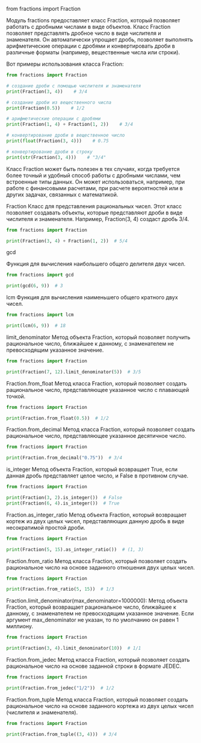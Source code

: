 from fractions import Fraction

Модуль fractions предоставляет класс Fraction, который позволяет работать с дробными числами в виде объектов.
Класс Fraction позволяет представлять дробное число в виде числителя и знаменателя.
Он автоматически упрощает дробь, позволяет выполнять арифметические операции с дробями
и конвертировать дроби в различные форматы (например, вещественные числа или строки).

Вот примеры использования класса Fraction:

```python
from fractions import Fraction

# создание дроби с помощью числителя и знаменателя
print(Fraction(3, 4))    # 3/4

# создание дроби из вещественного числа
print(Fraction(0.5))    # 1/2

# арифметические операции с дробями
print(Fraction(1, 4) + Fraction(1, 2))    # 3/4

# конвертирование дроби в вещественное число
print(float(Fraction(3, 4)))    # 0.75

# конвертирование дроби в строку
print(str(Fraction(3, 4)))    # "3/4"
```

Класс Fraction может быть полезен в тех случаях, когда требуется более точный
и удобный способ работы с дробными числами, чем встроенные типы данных.
Он может использоваться, например, при работе с финансовыми расчетами,
при расчете вероятностей или в других задачах, связанных с математикой.





Fraction
Класс для представления рациональных чисел.
Этот класс позволяет создавать объекты, которые представляют дроби в виде числителя и знаменателя.
Например, Fraction(3, 4) создаст дробь 3/4.

```python
from fractions import Fraction

print(Fraction(3, 4) + Fraction(1, 2))  # 5/4
```

gcd

Функция для вычисления наибольшего общего делителя двух чисел.

```python
from fractions import gcd

print(gcd(6, 9))  # 3
```

lcm
Функция для вычисления наименьшего общего кратного двух чисел.

```python
from fractions import lcm

print(lcm(6, 9))  # 18
```

limit_denominator
Метод объекта Fraction, который позволяет получить рациональное число,
ближайшее к данному, с знаменателем не превосходящим указанное значение.

```python
from fractions import Fraction

print(Fraction(7, 12).limit_denominator(5))  # 3/5
```

Fraction.from_float
Метод класса Fraction, который позволяет создать рациональное число,
представляющее указанное число с плавающей точкой.

```python
from fractions import Fraction

print(Fraction.from_float(0.5))  # 1/2
```

Fraction.from_decimal
Метод класса Fraction, который позволяет создать рациональное число, представляющее указанное десятичное число.

```python
from fractions import Fraction

print(Fraction.from_decimal("0.75"))  # 3/4
```

is_integer
Метод объекта Fraction, который возвращает True, если данная дробь представляет целое число, и False в противном случае.

```python
from fractions import Fraction

print(Fraction(3, 2).is_integer())  # False
print(Fraction(6, 4).is_integer())  # True
```

Fraction.as_integer_ratio
Метод объекта Fraction, который возвращает кортеж из двух целых чисел,
представляющих данную дробь в виде несократимой простой дроби.

```python
from fractions import Fraction

print(Fraction(5, 15).as_integer_ratio())  # (1, 3)
```

Fraction.from_ratio
Метод класса Fraction, который позволяет создать рациональное число на основе заданного отношения двух целых чисел.

```python
from fractions import Fraction

print(Fraction.from_ratio(5, 15))  # 1/3
```

Fraction.limit_denominator(max_denominator=1000000):
Метод объекта Fraction, который возвращает рациональное число, ближайшее к данному,
с знаменателем не превосходящим указанное значение.
Если аргумент max_denominator не указан, то по умолчанию он равен 1 миллиону.

```python
from fractions import Fraction

print(Fraction(3, 4).limit_denominator(10))  # 1/1
```

Fraction.from_jedec
Метод класса Fraction, который позволяет создать рациональное число на основе заданной строки в формате JEDEC.

```python
from fractions import Fraction

print(Fraction.from_jedec("1/2"))  # 1/2
```

Fraction.from_tuple
Метод класса Fraction, который позволяет создать рациональное число на основе заданного кортежа из двух целых чисел (числителя и знаменателя).

```python
from fractions import Fraction

print(Fraction.from_tuple((3, 4)))  # 3/4
```
